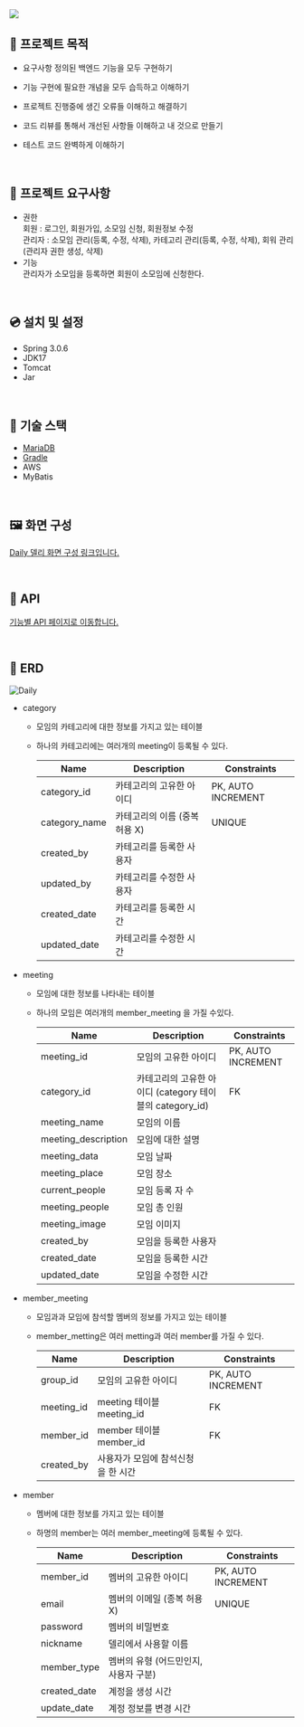 <img src="https://capsule-render.vercel.app/api?type=wave&color=auto&height=300&section=header&text=Daily&fontSize=90" />

## 📌 프로젝트 목적
- 요구사항 정의된 백엔드 기능을 모두 구현하기
- 기능 구현에 필요한 개념을 모두 습득하고 이해하기
- 프로젝트 진행중에 생긴 오류들 이해하고 해결하기
- 코드 리뷰를 통해서 개선된 사항들 이해하고 내 것으로 만들기
- 테스트 코드 완벽하게 이해하기
  
  <br>
  
## 📍 프로젝트 요구사항
- 권한
  <br>
  회원 : 로그인, 회원가입, 소모임 신청, 회원정보 수정
  <br>
  관리자 : 소모임 관리(등록, 수정, 삭제), 카테고리 관리(등록, 수정, 삭제), 회워 관리(관리자 권한 생성, 삭제)
- 기능
  <br>
  관리자가 소모임을 등록하면 회원이 소모임에 신청한다.

<br>

## 💿 설치 및 설정
- Spring 3.0.6
- JDK17
- Tomcat
- Jar

<br>

## 🔧 기술 스택
- [MariaDB](https://github.com/f-lab-edu/Daily/wiki/DB-:-MariaDB)
- [Gradle](https://github.com/f-lab-edu/Daily/wiki/Build-Tool-:-Gradle)
- AWS
- MyBatis

<br>

## 🖼 화면 구성
[Daily 델리 화면 구성 링크입니다.](https://ovenapp.io/view/CgBLAqU04G0hykV5P9lgNLVb5RXT5QVu/ElvAn)

<br>

## 📃 API
[기능별 API 페이지로 이동합니다.](https://github.com/f-lab-edu/Daily/wiki/%EA%B8%B0%EB%8A%A5%EB%B3%84-API-%EC%A0%95%EB%A6%AC)

<br>

## 📝 ERD
![Daily](https://github.com/f-lab-edu/Daily/assets/9190171/2921bbb0-f0f1-4224-ae7e-53f499ab1cf2)

- category
    - 모임의 카테고리에 대한 정보를 가지고 있는 테이블
    - 하나의 카테고리에는 여러개의 meeting이 등록될 수 있다.
        
        
        | Name | Description  | Constraints |
        | --- | --- | --- |
        | category_id | 카테고리의 고유한 아이디  | PK, AUTO INCREMENT |
        | category_name | 카테고리의 이름 (중복 허용 X) | UNIQUE |
        | created_by | 카테고리를 등록한 사용자 |  |
        | updated_by | 카테고리를 수정한 사용자 |  |
        | created_date | 카테고리를 등록한 시간 |  |
        | updated_date | 카테고리를 수정한 시간 |  |

- meeting
    - 모임에 대한 정보를 나타내는 테이블
    - 하나의 모임은 여러개의 member_meeting 을 가질 수있다.
        
        
        | Name | Description  | Constraints |
        | --- | --- | --- |
        | meeting_id | 모임의 고유한 아이디 | PK, AUTO INCREMENT |
        | category_id | 카테고리의 고유한 아이디  (category 테이블의 category_id) | FK |
        | meeting_name | 모임의 이름 |  |
        | meeting_description | 모임에 대한 설명 |  |
        | meeting_data | 모임 날짜 |  |
        | meeting_place | 모임 장소 |  |
        | current_people | 모임 등록 자 수 |  |
        | meeting_people | 모임 총 인원 |  |
        | meeting_image | 모임 이미지 |  |
        | created_by | 모임을 등록한 사용자 |  |
        | created_date | 모임을  등록한 시간 |  |
        | updated_date | 모임을 수정한 시간 |  |

- member_meeting
    - 모임과과 모임에 참석할 멤버의 정보를 가지고 있는 테이블
    - member_metting은 여러 metting과 여러 member를 가질 수 있다.
        
        
        | Name | Description  | Constraints |
        | --- | --- | --- |
        | group_id | 모임의 고유한 아이디 | PK, AUTO INCREMENT |
        | meeting_id | meeting 테이블 meeting_id | FK |
        | member_id | member 테이블  member_id | FK |
        | created_by | 사용자가 모임에 참석신청을 한 시간 |  |
        
- member
    - 멤버에 대한 정보를 가지고 있는 테이블
    - 하명의 member는 여러 member_meeting에 등록될 수 있다.
        
        
        | Name | Description  | Constraints |
        | --- | --- | --- |
        | member_id | 멤버의 고유한 아이디 | PK, AUTO INCREMENT |
        | email | 멤버의 이메일 (종복 허용 X) | UNIQUE |
        | password | 멤버의 비밀번호 |  |
        | nickname | 델리에서 사용할 이름 |  |
        | member_type | 멤버의 유형 (어드민인지, 사용자 구분) |  |
        | created_date | 계정을 생성 시간 |  |
        | update_date | 계정 정보를 변경 시간 |  |

